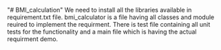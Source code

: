 "# BMI_calculation" 
We need to install all the libraries available in requirement.txt file.
bmi_calculator is a file having all classes and module reuired to implement the requirment.
There is test file containing all unit tests for the functionality and a main file which is having the actual requirment demo.
